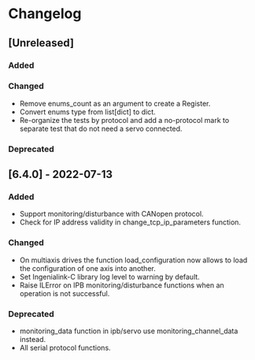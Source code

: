 # Changelog

## [Unreleased]
### Added

### Changed
- Remove enums_count as an argument to create a Register.
- Convert enums type from list[dict] to dict.
- Re-organize the tests by protocol and add a no-protocol mark to separate test that do not need a servo connected.

### Deprecated 


## [6.4.0] - 2022-07-13
### Added
- Support monitoring/disturbance with CANopen protocol.
- Check for IP address validity in change_tcp_ip_parameters function.

### Changed
- On multiaxis drives the function load_configuration now allows to load the configuration of one axis into another.
- Set Ingenialink-C library log level to warning by default.
- Raise ILError on IPB monitoring/disturbance functions when an operation is not successful.

### Deprecated 
- monitoring_data function in ipb/servo use monitoring_channel_data instead.
- All serial protocol functions.